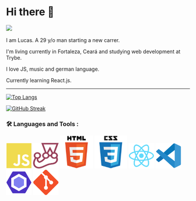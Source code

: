 <h1>Hi there 👋</h1>

<div id="header" align="left">
  <img src="https://media.giphy.com/media/M9gbBd9nbDrOTu1Mqx/giphy.gif" width="100"/>
</div>

<p>I am Lucas. A 29 y/o man starting a new carrer.</p>
<p>I'm living currently in Fortaleza, Ceará and studying web development at Trybe.</p>
<p>I love JS, music and german language.</p>
<p>Currently learning React.js.</p>

<hr>
 
<!--
**lucasbarreto92/lucasbarreto92** is a ✨ _special_ ✨ repository because its `README.md` (this file) appears on your GitHub profile.

Here are some ideas to get you started:

- 🔭 I’m currently working on ...
- 🌱 I’m currently learning ...
- 👯 I’m looking to collaborate on ...
- 🤔 I’m looking for help with ...
- 💬 Ask me about ...
- 📫 How to reach me: ...
- 😄 Pronouns: ...
- ⚡ Fun fact: ...
-->

 <!--
**lucasbarreto92/lucasbarreto92** is a ✨ _special_ ✨ repository because its `README.md` (this file) appears on your GitHub profile.

Here are some ideas to get you started:

- 🔭 I’m currently working on ...
- 🌱 I’m currently learning ...
- 👯 I’m looking to collaborate on ...
- 🤔 I’m looking for help with ...
- 💬 Ask me about ...
- 📫 How to reach me: ...
- 😄 Pronouns: ...
- ⚡ Fun fact: ...
-->
[![Top Langs](https://github-readme-stats.vercel.app/api/top-langs/?username=lucasbarreto92)](https://github.com/anuraghazra/github-readme-stats)

[![GitHub Streak](http://github-readme-streak-stats.herokuapp.com?user=lucasbarreto92&theme=dark&background=000000)](https://git.io/streak-stats)
<!-- 
<div>
  <a href="https://app.daily.dev/lucasBSCode" float="right"><img src="https://api.daily.dev/devcards/070c5a177f4249ebad9ee0307f933254.png?r=1x1"      width="40%" alt="Lucas Barreto's Dev Card"/></a>
</div>   -->

### :hammer_and_wrench: Languages and Tools :
<div display="grid">
  <img src="https://github.com/devicons/devicon/blob/master/icons/javascript/javascript-plain.svg" width="70px" height="70px">
  <img src="https://github.com/devicons/devicon/blob/master/icons/jest/jest-plain.svg" width="70px" height="70px">
  <img src="https://github.com/devicons/devicon/blob/master/icons/html5/html5-original-wordmark.svg" width="90px" height="90px">
  <img src="https://github.com/devicons/devicon/blob/master/icons/css3/css3-original-wordmark.svg" width="90px" height="90px">
  <img src="https://github.com/devicons/devicon/blob/master/icons/react/react-original.svg" width="70px" height="70px">
  <img src="https://github.com/devicons/devicon/blob/master/icons/vscode/vscode-original.svg" width="70px" height="70px">
  <img src="https://github.com/devicons/devicon/blob/master/icons/eslint/eslint-original.svg" width="70px" height="70px">
  <img src="https://github.com/devicons/devicon/blob/master/icons/git/git-original.svg" width="70px" height="70px">
</div>

<!-- <hr> -->

<!-- ### Contact me:
<a href="https://www.linkedin.com/in/lucas-barreto-/"><img src="https://github.com/devicons/devicon/blob/master/icons/linkedin/linkedin-original-wordmark.svg" width="20%" height="15%"> -->
